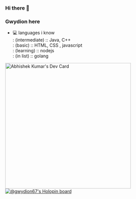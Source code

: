 ### Hi there 👋
### Gwydion here 
- 💻 languages i know <br>
  : (intermediate) :: Java, C++ <br>
  : (basic) :: HTML, CSS , javascript <br>
  : (learning) :: nodejs <br>
  : (in list) :: golang <br>


<a href="https://app.daily.dev/gwydion67"><img src="https://api.daily.dev/devcards/2e57308cbca44557aa034d9a3d90170d.png?r=hi0" width="400" alt="Abhishek Kumar's Dev Card"/></a>
[![@gwydion67's Holopin board](https://holopin.me/gwydion67)](https://holopin.io/@gwydion67)

<!--
**gwydion67/gwydion67** is a ✨ _special_ ✨ repository because its `README.md` (this file) appears on your GitHub profile.

Here are some ideas to get you started:

- 🔭 I’m currently working on ...
- 🌱 I’m currently learning ...
- 👯 I’m looking to collaborate on ...
- 🤔 I’m looking for help with ...
- 💬 Ask me about ...
- 📫 How to reach me: ...
- 😄 Pronouns: ...
- ⚡ Fun fact: ...
-->
